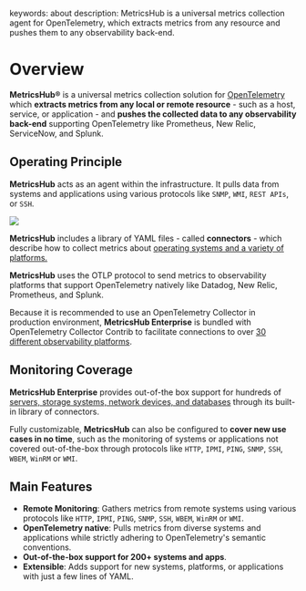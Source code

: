 keywords: about
description: MetricsHub is a universal metrics collection agent for OpenTelemetry, which extracts metrics from any resource and pushes them to any observability back-end.

# Overview

<!-- MACRO{toc|fromDepth=1|toDepth=2|id=toc} -->

**MetricsHub®** is a universal metrics collection solution for [OpenTelemetry](https://opentelemetry.io/docs) which **extracts metrics from any local or remote resource** - such as a host, service, or application - and **pushes the collected data to any observability back-end** supporting OpenTelemetry like Prometheus, New Relic, ServiceNow, and Splunk.

## Operating Principle

**MetricsHub** acts as an agent within the infrastructure. It pulls data from systems and applications using various protocols like `SNMP`, `WMI`, `REST APIs`, or `SSH`.

![](./images/otel-metricshub.png)

**MetricsHub**  includes a library of YAML files - called **connectors** - which describe how to collect metrics about [operating systems and a variety of platforms.]((https://metricshub.com/docs/latest/metricshub-connector-reference.html))

**MetricsHub**  uses the OTLP protocol to send metrics to observability platforms that support OpenTelemetry natively like Datadog, New Relic, Prometheus, and Splunk.

Because it is recommended to use an OpenTelemetry Collector in production environment, **MetricsHub Enterprise** is bundled with OpenTelemetry Collector Contrib to facilitate connections to over [30 different observability platforms](https://opentelemetry.io/ecosystem/registry/?component=exporter).

## Monitoring Coverage

**MetricsHub Enterprise** provides out-of-the box support for hundreds of  [servers, storage systems, network devices, and databases]((https://metricshub.com/docs/latest/metricshub-connector-reference.html)) through its built-in library of connectors.

Fully customizable, **MetricsHub** can also be configured to **cover new use cases in no time**, such as the monitoring of systems or applications not covered out-of-the-box through protocols like `HTTP`, `IPMI`, `PING`, `SNMP`, `SSH`, `WBEM`, `WinRM` or `WMI`.

## Main Features

* **Remote Monitoring**: Gathers metrics from remote systems using various protocols like `HTTP`, `IPMI`, `PING`, `SNMP`, `SSH`, `WBEM`, `WinRM` or `WMI`.
* **OpenTelemetry native**: Pulls metrics from diverse systems and applications while strictly adhering to OpenTelemetry's semantic conventions.
* **Out-of-the-box support for 200+ systems and apps**.
* **Extensible**: Adds support for new systems, platforms, or applications with just a few lines of YAML.